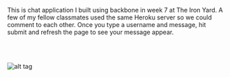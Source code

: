 This is chat application I built using backbone in week 7 at The Iron Yard.  A few of my fellow classmates used the same Heroku server so we could comment to each other.  Once you type a username and message, hit submit and refresh the page to see your message appear.


<br>
<br>

![alt tag](https://cloud.githubusercontent.com/assets/11448083/11759674/6549a13e-a04e-11e5-8863-f771cfde277c.png)
